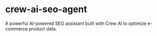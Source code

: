 # crew-ai-seo-agent
A powerful AI-powered SEO assistant built with Crew AI to optimize e-commerce product data.
